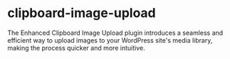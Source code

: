 # clipboard-image-upload
 The Enhanced Clipboard Image Upload plugin introduces a seamless and efficient way to upload images to your WordPress site's media library, making the process quicker and more intuitive.
